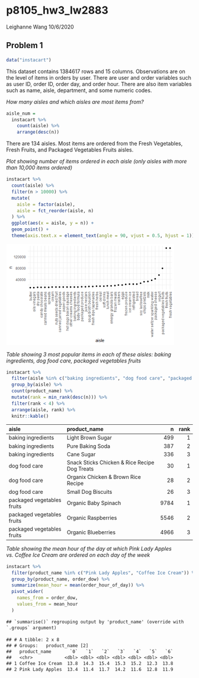 p8105\_hw3\_lw2883
================
Leighanne Wang
10/6/2020

## Problem 1

``` r
data("instacart")
```

This dataset contains 1384617 rows and 15 columns. Observations are on
the level of items in orders by user. There are user and order variables
such as user ID, order ID, order day, and order hour. There are also
item variables such as name, aisle, department, and some numeric codes.

*How many aisles and which aisles are most items from?*

``` r
aisle_num =    
  instacart %>% 
    count(aisle) %>% 
    arrange(desc(n)) 
```

There are 134 aisles. Most items are ordered from the Fresh Vegetables,
Fresh Fruits, and Packaged Vegetables Fruits aisles.

*Plot showing number of items ordered in each aisle (only aisles with
more than 10,000 items ordered)*

``` r
instacart %>% 
  count(aisle) %>% 
  filter(n > 10000) %>% 
  mutate(
    aisle = factor(aisle),
    aisle = fct_reorder(aisle, n)
  ) %>% 
  ggplot(aes(x = aisle, y = n)) +
  geom_point() +
  theme(axis.text.x = element_text(angle = 90, vjust = 0.5, hjust = 1))
```

<img src="p8105_hw3_lw2883_files/figure-gfm/instcart_plot-1.png" width="90%" />

*Table showing 3 most popular items in each of these aisles: baking
ingredients, dog food care, packaged vegetables fruits*

``` r
instacart %>% 
  filter(aisle %in% c("baking ingredients", "dog food care", "packaged vegetables fruits")) %>% 
  group_by(aisle) %>% 
  count(product_name) %>% 
  mutate(rank = min_rank(desc(n))) %>% 
  filter(rank < 4) %>% 
  arrange(aisle, rank) %>% 
  knitr::kable()
```

| aisle                      | product\_name                                 |    n | rank |
| :------------------------- | :-------------------------------------------- | ---: | ---: |
| baking ingredients         | Light Brown Sugar                             |  499 |    1 |
| baking ingredients         | Pure Baking Soda                              |  387 |    2 |
| baking ingredients         | Cane Sugar                                    |  336 |    3 |
| dog food care              | Snack Sticks Chicken & Rice Recipe Dog Treats |   30 |    1 |
| dog food care              | Organix Chicken & Brown Rice Recipe           |   28 |    2 |
| dog food care              | Small Dog Biscuits                            |   26 |    3 |
| packaged vegetables fruits | Organic Baby Spinach                          | 9784 |    1 |
| packaged vegetables fruits | Organic Raspberries                           | 5546 |    2 |
| packaged vegetables fruits | Organic Blueberries                           | 4966 |    3 |

*Table showing the mean hour of the day at which Pink Lady Apples
vs. Coffee Ice Cream are ordered on each day of the week*

``` r
instacart %>% 
  filter(product_name %in% c("Pink Lady Apples", "Coffee Ice Cream")) %>%
  group_by(product_name, order_dow) %>% 
  summarize(mean_hour = mean(order_hour_of_day)) %>% 
  pivot_wider(
    names_from = order_dow,
    values_from = mean_hour
  ) 
```

    ## `summarise()` regrouping output by 'product_name' (override with `.groups` argument)

    ## # A tibble: 2 x 8
    ## # Groups:   product_name [2]
    ##   product_name       `0`   `1`   `2`   `3`   `4`   `5`   `6`
    ##   <chr>            <dbl> <dbl> <dbl> <dbl> <dbl> <dbl> <dbl>
    ## 1 Coffee Ice Cream  13.8  14.3  15.4  15.3  15.2  12.3  13.8
    ## 2 Pink Lady Apples  13.4  11.4  11.7  14.2  11.6  12.8  11.9
